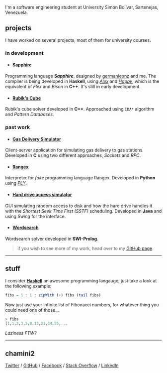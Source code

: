 
I'm a software engineering student at University Simón Bolívar, Sartenejas, Venezuela.

## projects

I have worked on several projects, most of them for university courses.

### in development

* #### [Sapphire](https://github.com/chamini2/sapphire)
Programming language ***Sapphire***, designed by [germanleonz](https://github.com/germanleonz) and me.
The compiler is being developed in **Haskell**, using *[Alex](https://github.com/simonmar/alex)* and *[Happy](https://github.com/simonmar/happy)*, which is the equivalent of *Flex* and *Bison* in **C++**.
It's still in early development.

* #### [Rubik's Cube](https://github.com/chamini2/rubiks_cube)
Rubik's cube solver developed in **C++**.
Approached using `IDA*` algorithm and *Pattern Databases*.

### past work

* #### [Gas Delivery Simulator](https://github.com/chamini2/gas_delivery_simulator)
Client-server application for simulating gas delivery to gas stations.
Developed in **C** using two different approaches, *Sockets* and *RPC*.

* #### [Rangex](https://gtihub.com/chamini2/rangex)
Interpreter for *fake* programming language Rangex.
Developed in **Python** using *[PLY](http://www.dabeaz.com/ply/)*.

* #### [Hard drive access simulator](https://github.com/chamini2/disk_simulator)
GUI simulating random access to disk and how the hard drive handles it with the *Shortest Seek Time First (SSTF)* scheduling. Developed in **Java** and using *Swing* for the interface.

* #### [Wordsearch](https://github.com/chamini2/wordsearch)
Wordsearch solver developed in **SWI-Prolog**.



> if you wish to see more of my work, head over to my [GitHub page](https://github.com/chamini2).

<!-- <table>
    <tr>
        <th>Project</th>
        <th>Language</th>
    </tr>
    <tr>
        <td>Pokemon</td>
        <td>Haskell</td>
    </tr>
</table> -->

<!-- > blockquotes, and... -->

***

## stuff

I consider **[Haskell](http://www.haskell.org/platform/)** an awesome programming langauge, just take a look at the following example:

~~~haskell
fibs = 1 : 1 : zipWith (+) fibs (tail fibs)
~~~

Now just use your infinite list of Fibonacci numbers, for whatever thing you could need one of those...

~~~haskell
> fibs
[1,1,2,3,5,8,13,21,34,55,...
~~~

*Laziness FTW?*

---

## chamini2

<!-- ![Matteo Ferrando](https://s.gravatar.com/avatar/a1ed120c8ab66ed191f289cafa0b58ee?s=80) -->

[Twitter](http://twitter.com/chamini2) / [GitHub](http://github.com/chamini2) / [Facebook](http://facebook.com/chamini2) / [Stack Overflow](http://stackoverflow.com/users/1276441/chamini2) / [LinkedIn](https://www.linkedin.com/in/chamini2)
